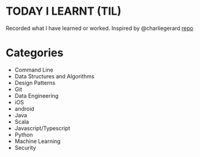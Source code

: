 # TODAY I LEARNT (TIL)
Recorded what I have learned or worked.
Inspired by @charliegerard [repo](https://github.com/charliegerard/dev-notes)


# Categories
* Command Line
* Data Structures and Algorithms
* Design Patterns
* Git
* Data Engineering
* iOS
* android
* Java
* Scala
* Javascript/Typescript
* Python
* Machine Learning
* Security

